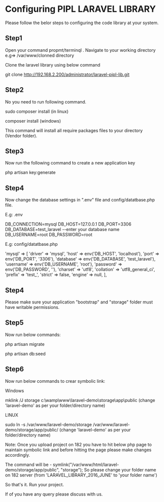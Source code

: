 # Configuring PIPL LARAVEL LIBRARY

Please follow the belor steps to configuring the code library at your system.


## Step1
Open your command propmt/terminql . Navigate to your working directory e.g=> /var/www/clonned directory

Clone the laravel library using below command

git clone http://192.168.2.200/administrator/laravel-pipl-lib.git



## Step2
 No you need to run following command.

sudo composer install (in linux)

composer install (windows)
 
 This command will install all require packages files to your directory (Vendor folder).

## Step3
Now run the following command to create a new application key

php artisan key:generate


## Step4
Now change the database settings in ".env" file and config/datatbase.php file.

E.g: .env

DB_CONNECTION=mysql
DB_HOST=127.0.0.1
DB_PORT=3306
DB_DATABASE=test_laravel --enter your database name
DB_USERNAME=root
DB_PASSWORD=root

E.g: config/datatbase.php

'mysql' => [
            'driver' => 'mysql',
            'host' => env('DB_HOST', 'localhost'),
            'port' => env('DB_PORT', '3306'),
            'database' => env('DB_DATABASE', 'test_laravel'),
            'username' => env('DB_USERNAME', 'root'),
            'password' => env('DB_PASSWORD', ''),
            'charset' => 'utf8',
            'collation' => 'utf8_general_ci',
            'prefix' => 'test_',
            'strict' => false,
            'engine' => null,
        ],
        

## Step4
Please make sure your application "bootstrap" and "storage" folder must have writable permissions.

## Step5
Now run below commands:

php artisan migrate

php artisan db:seed


## Step6
Now run below commands to crear symbolic link: 

Windows

mklink /J storage c:\wamp\www\laravel-demo\storage\app\public
(change 'laravel-demo' as per your folder/directory name)


LINUX

sudo ln -s /var/www/laravel-demo/storage /var/www/laravel-demo/storage/app/public/ 
(change 'laravel-demo' as per your folder/directory name)

Note: Once you upload project on 182 you have to hit below php page to maintain symbolic link and before hitting the page please make changes accordingly.

The command will be -
symlink("/var/www/html/laravel-demo/storage/app/public", "storage");
So please change your folder name on 182 server (from 'LARAVEL_LIBRARY_2016_JUNE' to 'your folder name')


So that's it. Run your project.

If of you have any query please discuss with us.


